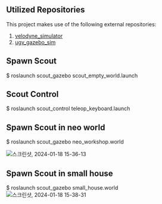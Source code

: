 ## Utilized Repositories

This project makes use of the following external repositories:

1. [velodyne_simulator](https://github.com/lmark1/velodyne_simulator)
2. [ugv_gazebo_sim](https://github.com/agilexrobotics/ugv_gazebo_sim)

## Spawn Scout

$ roslaunch scout_gazebo scout_empty_world.launch

## Scout Control

$ roslaunch scout_control teleop_keyboard.launch

## Spawn Scout in neo world

$ roslaunch scout_gazebo neo_workshop.world

![스크린샷, 2024-01-18 15-36-13](https://github.com/dongjineee/scout_simulation/assets/150753899/92b278fd-5b7c-4450-aae0-9380d0e4d5ef)

## Spawn Scout in small house

$ roslaunch scout_gazebo small_house.world
![스크린샷, 2024-01-18 15-38-31](https://github.com/dongjineee/scout_simulation/assets/150753899/1ee9b3d6-08b2-447b-b884-a1b5c872bf25)
